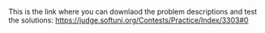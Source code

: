 This is the link where you can downlaod the problem descriptions and test the solutions:
https://judge.softuni.org/Contests/Practice/Index/3303#0
